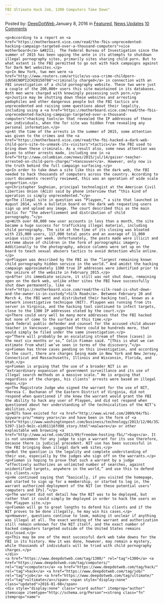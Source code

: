 ```yaml
---
FBI Ultimate Hack Job, 1300 Computers Take Down"
---
```

<article class="post-listing post-12898 post type-post status-publish format-standard has-post-thumbnail hentry  tag-3345 tag-computers tag-hack tag-job tag-ultimate">
    <div class="post-inner">
        <span>Posted by: <a href="https://www.deepdotweb.com/author/admin/" title="">DeepDotWeb </a></span>
    <span>January 8, 2016</span>
    <span>in <a href="https://www.deepdotweb.com/category/deepdot-news/" rel="category tag">Featured</a>, <a href="https://www.deepdotweb.com/category/news-updates/" rel="category tag">News Updates</a></span>
    <span><a href="https://www.deepdotweb.com/2016/01/08/fbi-ultimate-hack-job-1300-computers-take-down/#comments">10 Comments</a></span>
    </p>
    <div class="clear"></div>
    
    <p>According to a report on <a href="https://motherboard.vice.com/read/the-fbis-unprecedented-hacking-campaign-targeted-over-a-thousand-computers">vice motherboard</a> &#8211;  The Federal Bureau of Investigation since the summer of 2015 has been upping the ante in its attempts to shutdown illegal pornography sites, primarily sites sharing child porn. But to what extent is the FBI permitted to go out with hack campaigns against Tor Dark Net websites.</p>
    <p>In New York, two men were <a href="http://www.reuters.com/article/us-usa-crime-childporn-idUSKCN0PI2CH20150708">criminally charged</a> in connection with an FBI investigation of a child pornography website. These two were just a couple of the 200,000+ users this site maintained in its databases. Both men were charged with knowingly possessing such porn.</p>
    <p>Justice may be shutting down these websites and arresting pedophiles and other dangerous people but the FBI tactics are unprecedented and raising some questions about their legality, including using a <a href="https://motherboard.vice.com/read/the-fbis-unprecedented-hacking-campaign-targeted-over-a-thousand-computers">hacking tool</a> that revealed the IP addresses of these two individuals, when the Tor site was hidden from revealing any personal information.</p>
    <p>At the time of the arrests in the summer of 2015, some attention was given to the crimes and the <a href="https://motherboard.vice.com/read/the-fbi-hacked-a-dark-web-child-porn-site-to-unmask-its-visitors">tactics</a> the FBI used to bring down these criminals. As a result also, some news attention was given to other arrests made, including one in <a href="http://www.columbian.com/news/2015/jul/14/gaiser-teacher-arrested-on-child-porn-charge/">Vancouver</a>. However, only now is the truth behind the full campaign surfacing.</p>
    <p>In order to take down a site like this on the dark web, the FBI needed to hack thousands of computers across the country. According to court documents recently reviewed, this was an operation of wide scale proportion.</p>
    <p>Christopher Soghoian, principal technologist at the American Civil Liberties Union (ACLU) said by phone interview that “this kind of operation is simply unprecedented.”</p>
    <p>The illegal site in question was “Playpen,” a site that launched in August 2014, with a bulletin board on the dark web requesting users sign up and upload any image. The court described this as the main tactic for “the advertisement and distribution of child pornography.”</p>
    <p>With over 60,000 new user accounts in less than a month, the site became a huge success for trafficking illegal material, including child pornography. The site at the time of its closing was bloated with 215,000 users, 117,000 total posts and an average of 11,000 unique visits per week. Unfortunately, the posts made were illicit and extreme abuse of children in the form of pornographic imagery. Additionally to the photography, advice columns were set up on the board to teach sexual abusers tactics to avoid detection while online.</p>
    <p>Playpen was described by the FBI as the “largest remaining known child pornography hidden service in the world.” And amidst the hacking campaign approximately 1300 true IP addresses were identified prior to the seizure of the website in February 2015.</p>
    <p>After its immediate seizure, it still was not shut down, remaining open on the dark web, unlike other sites the FBI have successfully shut down permanently, like <a href="https://motherboard.vice.com/read/the-silk-road-is-shut-down-and-the-owner-is-in-custody">Silk Road</a>. Between February 20 and March 4, the FBI went and distributed their hacking tool, known as a network investigative technique (NIT). Playpen was running from its server in Virginia, and the hacking tool continued to infect targets, close to the 1300 IP addresses stated by the court.</p>
    <p>There could very well be many more addresses that the FBI hacked but none of come to the surface at this time.</p>
    <p>A federal public defender and counsel for the accused child abuser teacher in Vancouver, suggested there could be hundreds more, that would simply be filed under the same investigation.</p>
    <p>“There will probably be an escalating stream of these [cases] in the next six months or so,” Colin Fieman said. “[This is what we can estimate from what] we’ve seen in terms of the discovery.”</p>
    <p>Fieman has three cases pending on this investigation, and according to the court, there are charges being made in New York and New Jersey, Connecticut and Massachusetts, Illinois and Wisconsin, Florida, and Utah.</p>
    <p>Fieman is arguing that the use of a broader NIT is an “extraordinary expansion of government surveillance and its use of illegal search methods on a massive scale.” He is arguing that regardless of the charges, his clients’ arrests were based on illegal means.</p>
    <p>The Magistrate Judge who signed the warrant for the use of NIT, Theresa C. Buchanan of the Eastern District of Virginia, did not respond when questioned if she knew the warrant would grant the FBI the ability to hack any user of Playpen, and did not respond when questioned about her understanding of the technicalities of the NIT’s abilities.</p>
    <p>NITs have existed for <a href="http://www.wired.com/2009/04/fbi-spyware-pro/">many years</a> and have been in the form of <a href="https://www.washingtonpost.com/business/technology/2013/12/06/352ba174-5397-11e3-9e2c-e1d01116fd98_story.html">malware</a> or other exploitable web browsing <a href="http://www.wired.com/2013/09/freedom-hosting-fbi/">bugs</a>. It is not uncommon for any judge to sign a warrant for its use therefore, because there is judicial precedent. NIT use has been successful in the FBI bringing down illegal dark web sites.</p>
    <p>But the question is the legality and complete understanding of their use, especially by the judges who sign off on the warrants.</p>
    <p>Fieman is hoping to prove that such a warrant by a judge “effectively authorizes an unlimited number of searches, against unidentified targets, anywhere in the world,” and use this to defend his clients.</p>
    <p>He continued saying that “basically, if you visited the homepage, and started to sign up for a membership, or started to log in, the warrant authorized deployment of the NIT [on these potential users’ computers and IPs].”</p>
    <p>The warrant did not detail how the NIT was to be deployed, but rather that it could simply be deployed in order to hack the users on the Playpen site.</p>
    <p>Fieman will go to great lengths to defend his clients and if the NIT proves to be done illegally, he may win his cases.</p>
    <p>However, questions continue to loom, making it unclear if anything was illegal at all. The exact wording of the warrant and authorization still remain unknown for the NIT itself, and the exact number of hacked computers targeted outside of the United States remains disclosed.</p>
    <p>This may be one of the most successful dark web take downs for the FBI in its history. How it was done, however, may remain a mystery, while thousands of individuals will be tried with child pornography charges.</p>
    </div>
    <a href="https://www.deepdotweb.com/tag/1300/" rel="tag">1300</a> <a href="https://www.deepdotweb.com/tag/computers/" rel="tag">computers</a> <a href="https://www.deepdotweb.com/tag/hack/" rel="tag">hack</a> <a href="https://www.deepdotweb.com/tag/job/" rel="tag">job</a> <a href="https://www.deepdotweb.com/tag/ultimate/" rel="tag">ultimate</a></span> <span style="display:none" class="updated">2016-01-08</span>
    <div style="display:none" class="vcard author" itemprop="author" itemscope itemtype="http://schema.org/Person"><strong class="fn" itemprop="name">
    
